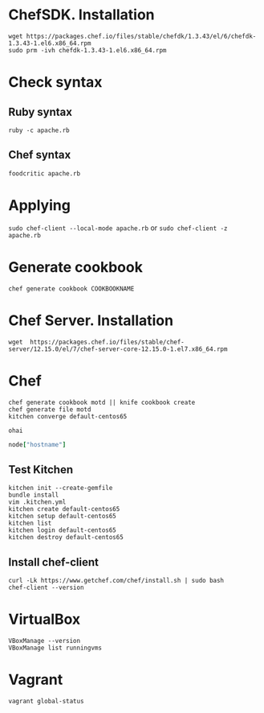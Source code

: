 # ChefSDK. Installation
```
wget https://packages.chef.io/files/stable/chefdk/1.3.43/el/6/chefdk-1.3.43-1.el6.x86_64.rpm
sudo prm -ivh chefdk-1.3.43-1.el6.x86_64.rpm
```
# Check syntax

## Ruby syntax
`ruby -c apache.rb`

## Chef syntax
`foodcritic apache.rb`

# Applying
`sudo chef-client --local-mode apache.rb`
or
`sudo chef-client -z apache.rb`

# Generate cookbook
`chef generate cookbook COOKBOOKNAME`

# Chef Server. Installation
`wget  https://packages.chef.io/files/stable/chef-server/12.15.0/el/7/chef-server-core-12.15.0-1.el7.x86_64.rpm`

# Chef
```
chef generate cookbook motd || knife cookbook create
chef generate file motd
kitchen converge default-centos65
```
```
ohai
```
```ruby
node["hostname"]
```

## Test Kitchen
```
kitchen init --create-gemfile
bundle install
vim .kitchen.yml
kitchen create default-centos65
kitchen setup default-centos65
kitchen list
kitchen login default-centos65
kitchen destroy default-centos65 
```
## Install chef-client
```
curl -Lk https://www.getchef.com/chef/install.sh | sudo bash
chef-client --version
```

# VirtualBox
```
VBoxManage --version
VBoxManage list runningvms
```

# Vagrant
```
vagrant global-status
```
